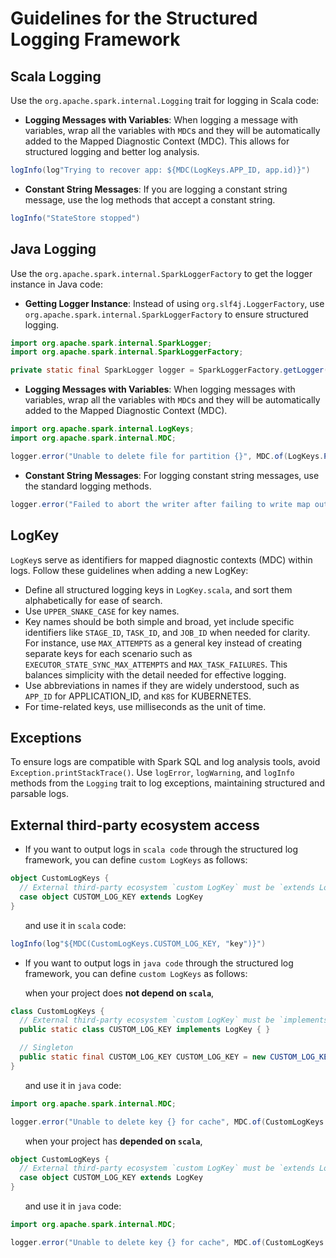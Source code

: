 # Guidelines for the Structured Logging Framework

## Scala Logging
Use the `org.apache.spark.internal.Logging` trait for logging in Scala code:
* **Logging Messages with Variables**: When logging a message with variables, wrap all the variables with `MDC`s and they will be automatically added to the Mapped Diagnostic Context (MDC). This allows for structured logging and better log analysis.
```scala
logInfo(log"Trying to recover app: ${MDC(LogKeys.APP_ID, app.id)}")
```
* **Constant String Messages**: If you are logging a constant string message, use the log methods that accept a constant string.
```scala
logInfo("StateStore stopped")
```

## Java Logging
Use the `org.apache.spark.internal.SparkLoggerFactory` to get the logger instance in Java code:
* **Getting Logger Instance**: Instead of using `org.slf4j.LoggerFactory`, use `org.apache.spark.internal.SparkLoggerFactory` to ensure structured logging.
```java
import org.apache.spark.internal.SparkLogger;
import org.apache.spark.internal.SparkLoggerFactory;

private static final SparkLogger logger = SparkLoggerFactory.getLogger(JavaUtils.class);
```
* **Logging Messages with Variables**: When logging messages with variables, wrap all the variables with `MDC`s and they will be automatically added to the Mapped Diagnostic Context (MDC).
```java
import org.apache.spark.internal.LogKeys;
import org.apache.spark.internal.MDC;

logger.error("Unable to delete file for partition {}", MDC.of(LogKeys.PARTITION_ID$.MODULE$, i));
```

* **Constant String Messages**: For logging constant string messages, use the standard logging methods.
```java
logger.error("Failed to abort the writer after failing to write map output.", e);
```

## LogKey

`LogKey`s serve as identifiers for mapped diagnostic contexts (MDC) within logs. Follow these guidelines when adding a new LogKey:
* Define all structured logging keys in `LogKey.scala`, and sort them alphabetically for ease of search.
* Use `UPPER_SNAKE_CASE` for key names.
* Key names should be both simple and broad, yet include specific identifiers like `STAGE_ID`, `TASK_ID`, and `JOB_ID` when needed for clarity. For instance, use `MAX_ATTEMPTS` as a general key instead of creating separate keys for each scenario such as `EXECUTOR_STATE_SYNC_MAX_ATTEMPTS` and `MAX_TASK_FAILURES`. This balances simplicity with the detail needed for effective logging.
* Use abbreviations in names if they are widely understood, such as `APP_ID` for APPLICATION_ID, and `K8S` for KUBERNETES.
* For time-related keys, use milliseconds as the unit of time.

## Exceptions

To ensure logs are compatible with Spark SQL and log analysis tools, avoid `Exception.printStackTrace()`. Use `logError`, `logWarning`, and `logInfo` methods from the `Logging` trait to log exceptions, maintaining structured and parsable logs.

## External third-party ecosystem access

* If you want to output logs in `scala code` through the structured log framework, you can define `custom LogKeys` as follows:

```scala
object CustomLogKeys {
  // External third-party ecosystem `custom LogKey` must be `extends LogKey`
  case object CUSTOM_LOG_KEY extends LogKey
}
```
&nbsp;&nbsp;&nbsp;&nbsp;&nbsp;&nbsp;and use it in `scala` code:

```scala
logInfo(log"${MDC(CustomLogKeys.CUSTOM_LOG_KEY, "key")}")
```

* If you want to output logs in `java code` through the structured log framework, you can define `custom LogKeys` as follows:

&nbsp;&nbsp;&nbsp;&nbsp;&nbsp;&nbsp;when your project does **not depend on `scala`**,
```java
class CustomLogKeys {
  // External third-party ecosystem `custom LogKey` must be `implements LogKey`
  public static class CUSTOM_LOG_KEY implements LogKey { }

  // Singleton
  public static final CUSTOM_LOG_KEY CUSTOM_LOG_KEY = new CUSTOM_LOG_KEY();
}
```
&nbsp;&nbsp;&nbsp;&nbsp;&nbsp;&nbsp;and use it in `java` code:
```java
import org.apache.spark.internal.MDC;

logger.error("Unable to delete key {} for cache", MDC.of(CustomLogKeys.CUSTOM_LOG_KEY, "key"));
```

&nbsp;&nbsp;&nbsp;&nbsp;&nbsp;&nbsp;when your project has **depended on `scala`**,
```scala
object CustomLogKeys {
  // External third-party ecosystem `custom LogKey` must be `extends LogKey`
  case object CUSTOM_LOG_KEY extends LogKey
}
```
&nbsp;&nbsp;&nbsp;&nbsp;&nbsp;&nbsp;and use it in `java` code:
```java
import org.apache.spark.internal.MDC;

logger.error("Unable to delete key {} for cache", MDC.of(CustomLogKeys.CUSTOM_LOG_KEY$.MODULE$, "key"));
```